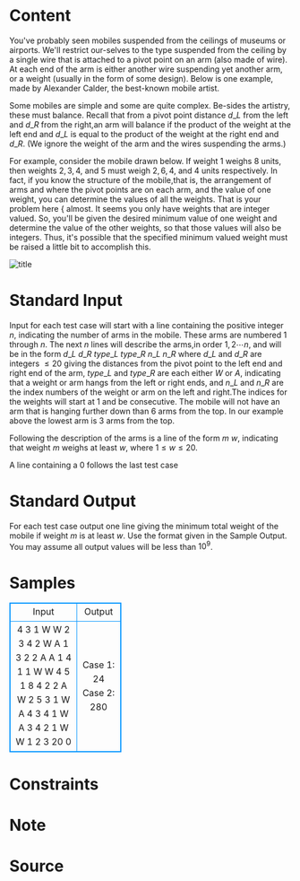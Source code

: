 
# Content

You've probably seen mobiles suspended from the ceilings of museums or airports. We'll restrict our-selves to the type suspended from the ceiling by a single wire that is attached to a pivot point on an arm (also made of wire). At each end of the arm is either another wire suspending yet another arm, or a weight (usually in the form of some design). Below is one example, made by Alexander Calder, the best-known mobile artist.

Some mobiles are simple and some are quite complex. Be-sides the artistry, these must balance. Recall that from a pivot point distance $d\_L$ from the left and $d\_R$ from the right,an arm will balance if the product of the weight at the left end and $d\_L$ is equal to the product of the weight at the right end and $d\_R$. (We ignore the weight of the arm and the wires suspending the arms.)

For example, consider the mobile drawn below. If weight $1$ weighs $8$ units, then weights $2, 3, 4$, and $5$ must weigh $2, 6, 4$, and $4$ units respectively. In fact, if you know the structure of the mobile,that is, the arrangement of arms and where the pivot points are on each arm, and the value of one weight, you can determine the values of all the weights. That is your problem here { almost. It seems you only have weights that are integer valued. So, you'll be given the desired minimum value of one weight and determine the value of the other weights, so that those values will also be integers. Thus, it's possible that the specified minimum valued weight must be raised a little bit to accomplish this.

![title](/source/lutece/mobile/img/aHR0cHM6Ly9hY20udWVzdGMuZWR1LmNuL21lZGlhL2ltYWdlL3Byb2JsZW0vNzMyLzIwMTQwOTAyMTM0NzEzNDI4MzkucG5n.png)

# Standard Input

Input for each test case will start with a line containing the positive integer $n$, indicating the number of arms in the mobile. These arms are numbered $1$ through $n$. The next $n$ lines will describe the arms,in order $1,2 \cdots n$, and will be in the form $d\_L$ $d\_R$ $type\_L$ $type\_R$ $n\_L$ $n\_R$ where $d\_L$ and $d\_R$ are integers $\le 20$ giving the distances from the pivot point to the left end and right end of the arm, $type\_L$ and $type\_R$ are each either $W$ or $A$, indicating that a weight or arm hangs from the left or right ends, and $n\_L$ and $n\_R$ are the index numbers of the weight or arm on the left and right.The indices for the weights will start at $1$ and be consecutive. The mobile will not have an arm that is hanging further down than $6$ arms from the top. In our example above the lowest arm is $3$ arms from the top.
 
Following the description of the arms is a line of the form $m$ $w$, indicating that weight $m$ weighs at least $w$, where $1 \le w \le 20$.

A line containing a $0$ follows the last test case

# Standard Output

For each test case output one line giving the minimum total weight of the mobile if weight $m$ is at least $w$. Use the format given in the Sample Output. You may assume all output values will be less than $10^9$.

# Samples

<style>
        table,table tr th, table tr td { border:1px solid #0094ff; }
        table { width: 200px; min-height: 25px; line-height: 25px; text-align: center; border-collapse: collapse;}   
    </style>
<table>
	<tr>
		<td>Input</td>
		<td>Output</td>
	</tr>
<tr><td>4
3 1 W W 2 3
4 2 W A 1 3
2 2 A A 1 4
1 1 W W 4 5
1 8
4
2 2 A W 2 5
3 1 W A 4 3
4 1 W A 3 4
2 1 W W 1 2
3 20
0</td><td>Case 1: 24
Case 2: 280</td></tr></table>


# Constraints



# Note



# Source


